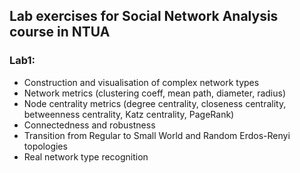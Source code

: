## Lab exercises for Social Network Analysis course in NTUA

### Lab1:
* Construction and visualisation of complex network types
* Network metrics (clustering coeff, mean path, diameter, radius)
* Node centrality metrics (degree centrality, closeness centrality, betweenness centrality, Katz centrality, PageRank)
* Connectedness and robustness
* Transition from Regular to Small World and Random Erdos-Renyi topologies
* Real network type recognition
